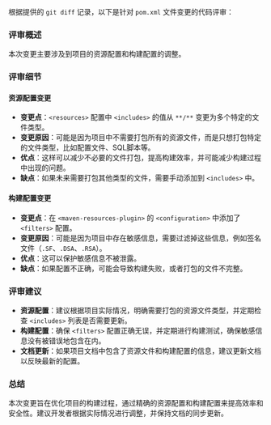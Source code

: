 根据提供的 `git diff` 记录，以下是针对 `pom.xml` 文件变更的代码评审：

### 评审概述
本次变更主要涉及到项目的资源配置和构建配置的调整。

### 评审细节

#### 资源配置变更
- **变更点**：`<resources>` 配置中 `<includes>` 的值从 `**/**` 变更为多个特定的文件类型。
- **变更原因**：可能是因为项目中不需要打包所有的资源文件，而是只想打包特定的文件类型，比如配置文件、SQL脚本等。
- **优点**：这样可以减少不必要的文件打包，提高构建效率，并可能减少构建过程中出现的问题。
- **缺点**：如果未来需要打包其他类型的文件，需要手动添加到 `<includes>` 中。

#### 构建配置变更
- **变更点**：在 `<maven-resources-plugin>` 的 `<configuration>` 中添加了 `<filters>` 配置。
- **变更原因**：可能是因为项目中存在敏感信息，需要过滤掉这些信息，例如签名文件（`.SF`、`.DSA`、`.RSA`）。
- **优点**：这可以保护敏感信息不被泄露。
- **缺点**：如果配置不正确，可能会导致构建失败，或者打包的文件不完整。

### 评审建议
- **资源配置**：建议根据项目实际情况，明确需要打包的资源文件类型，并定期检查 `<includes>` 列表是否需要更新。
- **构建配置**：确保 `<filters>` 配置正确无误，并定期进行构建测试，确保敏感信息没有被错误地包含在内。
- **文档更新**：如果项目文档中包含了资源文件和构建配置的信息，建议更新文档以反映最新的配置。

### 总结
本次变更旨在优化项目的构建过程，通过精确的资源配置和构建配置来提高效率和安全性。建议开发者根据实际情况进行调整，并保持文档的同步更新。